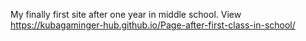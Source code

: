 My finally first site after one year in middle school.
View https://kubagaminger-hub.github.io/Page-after-first-class-in-school/
